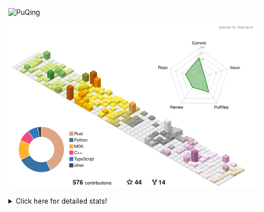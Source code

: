 ![PuQing](https://user-images.githubusercontent.com/27223114/171565019-9a56fae6-b08b-421f-99db-7e830da42371.png)

![](./profile-3d-contrib/profile-season-animate.svg)

<details>
<summary>Click here for detailed stats!</summary>

<!--START_SECTION:waka-->
![Lines of code](https://img.shields.io/badge/From%20Hello%20World%20I%27ve%20Written-2.0%20million%20lines%20of%20code-blue)

**🐱 My GitHub Data** 

> 📦 447.8 kB Used in GitHub's Storage 
 > 
> 🏆 213 Contributions in the Year 2025
 > 
> 🚫 Not Opted to Hire
 > 
> 📜 40 Public Repositories 
 > 
> 🔑 34 Private Repositories 
 > 
**I'm an Early 🐤** 

```text
🌞 Morning                886 commits         ███░░░░░░░░░░░░░░░░░░░░░░   10.17 % 
🌆 Daytime                3767 commits        ███████████░░░░░░░░░░░░░░   43.23 % 
🌃 Evening                1971 commits        ██████░░░░░░░░░░░░░░░░░░░   22.62 % 
🌙 Night                  2089 commits        ██████░░░░░░░░░░░░░░░░░░░   23.98 % 
```


📊 **This Week I Spent My Time On** 

```text
💬 Programming Languages: 
Other                    29 hrs 17 mins      █████████████░░░░░░░░░░░░   52.29 % 
Python                   17 hrs 16 mins      ████████░░░░░░░░░░░░░░░░░   30.83 % 
C                        3 hrs 49 mins       ██░░░░░░░░░░░░░░░░░░░░░░░   06.82 % 
Typst                    3 hrs 44 mins       ██░░░░░░░░░░░░░░░░░░░░░░░   06.67 % 
Rust                     27 mins             ░░░░░░░░░░░░░░░░░░░░░░░░░   00.82 % 

🔥 Editors: 
VS Code                  25 hrs 12 mins      ███████████░░░░░░░░░░░░░░   45.00 % 
Arc                      20 hrs 37 mins      █████████░░░░░░░░░░░░░░░░   36.81 % 
Ghostty                  7 hrs 17 mins       ███░░░░░░░░░░░░░░░░░░░░░░   13.02 % 
Telegram                 1 hr 58 mins        █░░░░░░░░░░░░░░░░░░░░░░░░   03.52 % 
NetEaseMusic             48 mins             ░░░░░░░░░░░░░░░░░░░░░░░░░   01.43 % 

💻 Operating System: 
Mac                      34 hrs 12 mins      ███████████████░░░░░░░░░░   61.06 % 
WSL                      19 hrs 46 mins      █████████░░░░░░░░░░░░░░░░   35.29 % 
Linux                    2 hrs 2 mins        █░░░░░░░░░░░░░░░░░░░░░░░░   03.65 % 
```


<!--END_SECTION:waka-->
</details>
